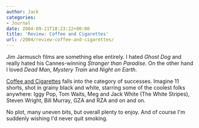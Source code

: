 ```yaml
---
author: Jack
categories:
- Journal
date: 2004-09-21T18:23:22+00:00
title: 'Review: Coffee and Cigarettes'
url: /2004/review-coffee-and-cigarettes/
---
```


Jim Jarmusch films are something else entirely. I hated _Ghost Dog_ and really hated his Cannes-winning _Stranger than Paradise_. On the other hand I loved _Dead Man_, _Mystery Train_ and _Night on Earth_.

[Coffee and Cigarettes][1] falls into the category of successes. Imagine 11 shorts, shot in grainy black and white, starring some of the coolest folks anywhere: Iggy Pop, Tom Waits, Meg and Jack White (The White Stripes), Steven Wright, Bill Murray, GZA and RZA and on and on.

No plot, many uneven bits, but overall plenty to enjoy. And of course I'm suddenly wishing I'd never quit smoking.

 [1]: http://www.rottentomatoes.com/m/coffee_and_cigarettes/